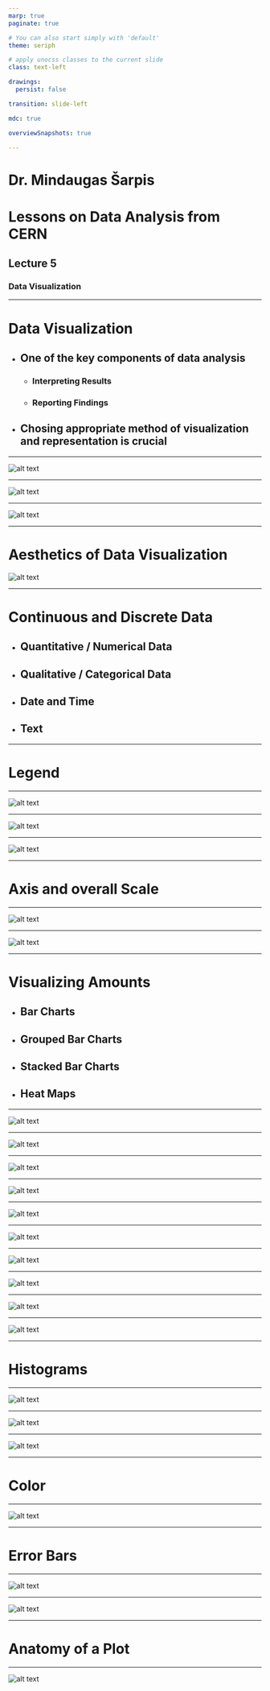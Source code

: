 ```yaml
---
marp: true
paginate: true

# You can also start simply with 'default'
theme: seriph

# apply unocss classes to the current slide
class: text-left

drawings:
  persist: false

transition: slide-left

mdc: true

overviewSnapshots: true

---
```


# Dr. Mindaugas Šarpis
# Lessons on **Data Analysis** from **CERN**


## Lecture 5

### Data **Visualization**

--- 

# Data **Visualization**

- ## One of the key components of data analysis 
    - ### Interpreting Results 
    - ### Reporting Findings
- ## Chosing appropriate method of visualization and representation is crucial

--- 

![alt text](./resources/lecture_5/image-1.png)

---

![alt text](./resources/lecture_5/image-4.png)

---

![alt text](./resources/lecture_5/image-3.png)

---

# **Aesthetics** of Data Visualization

![alt text](./resources/lecture_5/image-5.png)

---

# **Continuous** and **Discrete** Data

- ## Quantitative / Numerical Data
- ## Qualitative / Categorical Data
- ## Date and Time 
- ## Text 

---

# **Legend**

---

![alt text](./resources/lecture_5/ximage-1.png)

---

![alt text](./resources/lecture_5/image-7.png)

---

![alt text](./resources/lecture_5/image-11.png)

---

# Axis and overall **Scale**

---

![alt text](./resources/lecture_5/image-9.png)

---

![alt text](./resources/lecture_5/image-10.png)

---

#  Visualizing **Amounts**

- ## Bar Charts
- ## Grouped Bar Charts
- ## Stacked Bar Charts
- ## Heat Maps

---

![alt text](./resources/lecture_5/image-12.png)

---

![alt text](./resources/lecture_5/image-14.png)

---

![alt text](./resources/lecture_5/image-15.png)

---

![alt text](./resources/lecture_5/image-16.png)

---

![alt text](./resources/lecture_5/image-17.png)

---

![alt text](./resources/lecture_5/image-18.png)

---

![alt text](./resources/lecture_5/image-20.png)

---

![alt text](./resources/lecture_5/image-21.png)

---

![alt text](./resources/lecture_5/image-19.png)

---

![alt text](./resources/lecture_5/image-22.png)

---

# **Histograms** 

---

![alt text](./resources/lecture_5/x.png)

---

![alt text](./resources/lecture_5/ximage-3.png)

---

![alt text](./resources/lecture_5/ximage-4.png)

---

# **Color** 

---

![alt text](./resources/lecture_5/ximage-5.png)

--- 

# **Error** Bars

---

![alt text](./resources/lecture_5/ximage-6.png)

---

![alt text](./resources/lecture_5/ximage-7.png)

---

# Anatomy of a **Plot**

---

![alt text](./resources/lecture_5/anatomy.png)


